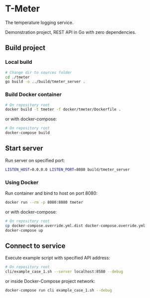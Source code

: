 # T-Meter

The temperature logging service.

Demonstration project, REST API in Go with zero dependencies.

## Build project

### Local build

```bash
# Change dir to sources folder
cd ./tmeter
go build -o ../build/tmeter_server .
```

### Build Docker container

```bash
# On repository root
docker build -t tmeter -f docker/tmeter/Dockerfile .
```

or with docker-compose:

```bash
# On repository root
docker-compose build
```

## Start server

Run server on specified port:

```bash
LISTEN_HOST=0.0.0.0 LISTEN_PORT=8080 build/tmeter_server
```

### Using Docker

Run container and bind to host on port 8080:

```bash
docker run --rm -p 8080:8080 tmeter
```

or with docker-compose:

```bash
# On repository root
cp docker-compose.override.yml.dist docker-compose.override.yml 
docker-compose up
```

## Connect to service

Execute example script with specified API address:

```bash
# On repository root
cli/example_case_1.sh --server localhost:8580 --debug
```

or inside Docker-Compose project network:

```bash
docker-compose run cli example_case_1.sh --debug
```
